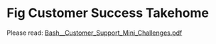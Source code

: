 # Fig Customer Success Takehome

Please read: [Bash__Customer_Support_Mini_Challenges.pdf](https://github.com/withfig/customer-success-challenge/files/8077830/Bash__Customer_Support_Mini_Challenges.pdf)

